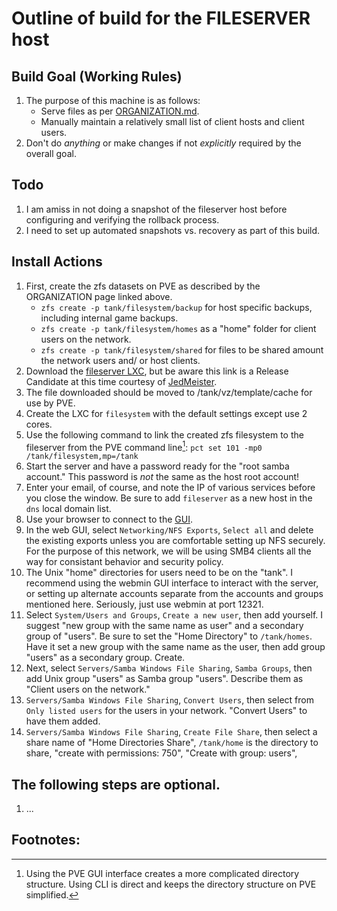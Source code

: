 Outline of build for the FILESERVER host
======

## Build Goal (Working Rules)
   1. The purpose of this machine is as follows:
      * Serve files as per [ORGANIZATION.md](../blob/master/ORGANIZATION.md).
      * Manually maintain a relatively small list of client hosts and client users.
   2. Don't do *anything* or make changes if not *explicitly* required by the overall goal.

## Todo
   1. I am amiss in not doing a snapshot of the fileserver host before configuring and verifying the rollback
      process.
   2. I need to set up automated snapshots vs. recovery as part of this build.

## Install Actions
   1. First, create the zfs datasets on PVE as described by the ORGANIZATION page linked above.
      * `zfs create -p tank/filesystem/backup` for host specific backups, including internal game backups.
      * `zfs create -p tank/filesystem/homes` as a "home" folder for client users on the network.
      * `zfs create -p tank/filesystem/shared` for files to be shared amount the network users and/ or host clients.
   2. Download the [fileserver LXC](https://www.turnkeylinux.org/files/tmp/debian-12-turnkey-fileserver_18.0rc2-1_amd64.tar.gz),
      but be aware this link is a Release Candidate at this time courtesy of [JedMeister](https://github.com/JedMeister).
   3. The file downloaded should be moved to /tank/vz/template/cache for use by PVE.
   4. Create the LXC for `filesystem` with the default settings except use 2 cores.
   5. Use the following command to link the created zfs filesystem to the fileserver from the PVE command line[^1]:
      `pct set 101 -mp0 /tank/filesystem,mp=/tank`
   6. Start the server and have a password ready for the "root samba account." This password is *not* the same as the host
      root account!
   7. Enter your email, of course, and note the IP of various services before you close the window. Be sure to add
      `fileserver` as a new host in the `dns` local domain list.
   8. Use your browser to connect to the [GUI](http://fileserver:12321).
   9. In the web GUI, select `Networking/NFS Exports`, `Select all` and delete the existing exports unless you are comfortable
      setting up NFS securely. For the purpose of this network, we will be using SMB4 clients all the way for consistant
      behavior and security policy.
   10. The Unix "home" directories for users need to be on the "tank". I recommend using the webmin GUI interface to interact
       with the server, or setting up alternate accounts separate from the accounts and groups mentioned here. Seriously,
       just use webmin at port 12321.
   11. Select `System/Users and Groups`, `Create a new user`, then add yourself. I suggest "new group with the same name as
       user" and a secondary group of "users". Be sure to set the "Home Directory" to `/tank/homes`. Have it set a new group
       with the same name as the user, then add group "users" as a secondary group. Create.
   13. Next, select `Servers/Samba Windows File Sharing`, `Samba Groups`, then add Unix group "users" as Samba group "users".
       Describe them as "Client users on the network."
   14. `Servers/Samba Windows File Sharing`, `Convert Users`, then select from `Only listed users` for the users in your
       network. "Convert Users" to have them added.
   15. `Servers/Samba Windows File Sharing`, `Create File Share`, then select a share name of "Home Directories Share",
       `/tank/home` is the directory to share, "create with permissions: 750", "Create with group: users", 
       
      
      
   
## The following steps are optional.
   1. ...

      
## Footnotes:
   [^1]: Using the PVE GUI interface creates a more complicated directory structure. Using CLI is direct and keeps
   the directory structure on PVE simplified.
